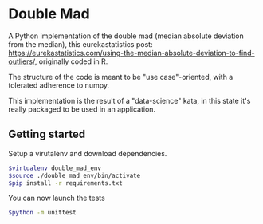 Double Mad
==========

A Python implementation of the double mad (median absolute deviation from the median), this eurekastatistics post: https://eurekastatistics.com/using-the-median-absolute-deviation-to-find-outliers/, originally coded in R.

The structure of the code is meant to be "use case"-oriented, with a tolerated adherence to numpy.

This implementation is the result of a "data-science" kata, in this state it's really packaged to be used in an application.

## Getting started

Setup a virutalenv and download dependencies.

```bash
$virtualenv double_mad_env
$source ./double_mad_env/bin/activate
$pip install -r requirements.txt
```

You can now launch the tests

```bash
$python -m unittest
```